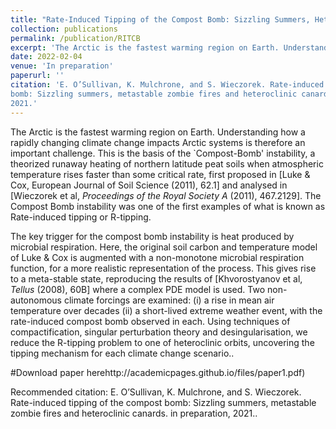 ```yaml
---
title: "Rate-Induced Tipping of the Compost Bomb: Sizzling Summers, Heteroclinic Canards and Metastable Zombie Fires"
collection: publications
permalink: /publication/RITCB
excerpt: 'The Arctic is the fastest warming region on Earth. Understanding how a rapidly changing climate change impacts Arctic systems is therefore an important challenge. This is the basis of the Compost Bomb instability...'
date: 2022-02-04
venue: 'In preparation'
paperurl: ''
citation: 'E. O’Sullivan, K. Mulchrone, and S. Wieczorek. Rate-induced tipping of the compost
bomb: Sizzling summers, metastable zombie fires and heteroclinic canards. in preparation,
2021.'
---
```

The Arctic is the fastest warming region on Earth. Understanding how a rapidly changing climate change impacts Arctic systems is therefore an important challenge. This is the basis of the \`Compost-Bomb\' instability, a theorized runaway heating of northern latitude peat soils when atmospheric temperature rises faster than some critical rate, first proposed in [Luke & Cox, European Journal of Soil Science (2011), 62.1] and analysed in [Wieczorek et al, <i> Proceedings of the Royal Society A </i> (2011), 467.2129]. The Compost Bomb instability was one of the first examples of what is known as Rate-induced tipping or R-tipping.

The key trigger for the compost bomb instability is heat produced by microbial respiration. Here, the original soil carbon and temperature model of Luke & Cox is augmented with a non-monotone microbial respiration function, for a more realistic representation of the process. This gives rise to a meta-stable state, reproducing the results of [Khvorostyanov et al, <i>Tellus </i> (2008), 60B] where a complex PDE model is used. Two non-autonomous climate forcings are examined: (i) a rise in mean air temperature over decades (ii) a short-lived extreme weather event, with the rate-induced compost bomb observed in each. Using techniques of compactification, singular perturbation theory and desingularisation, we reduce the R-tipping problem to one of heteroclinic orbits, uncovering the tipping mechanism for each climate change scenario..


#Download paper herehttp://academicpages.github.io/files/paper1.pdf)

Recommended citation: E. O’Sullivan, K. Mulchrone, and S. Wieczorek. Rate-induced tipping of the compost
bomb: Sizzling summers, metastable zombie fires and heteroclinic canards. in preparation,
2021..
